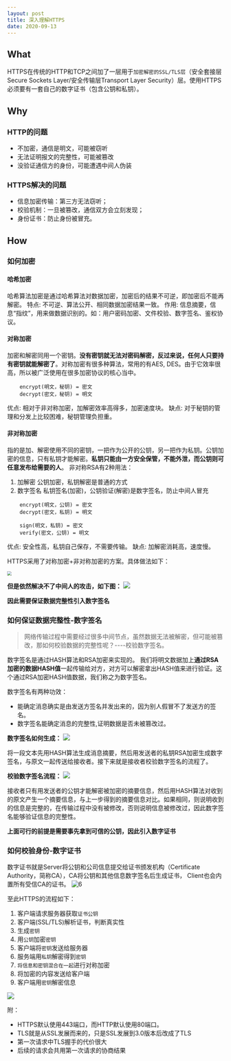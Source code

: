 ```yaml
---
layout: post
title: 深入理解HTTPS
date: 2020-09-13
---
```


## What
 HTTPS在传统的HTTP和TCP之间加了一层用于`加密解密的SSL/TLS层`（安全套接层Secure Sockets Layer/安全传输层Transport Layer Security）层。使用HTTPS必须要有一套自己的数字证书（包含公钥和私钥）。
 
## Why
### HTTP的问题
- 不加密，通信是明文，可能被窃听
- 无法证明报文的完整性，可能被篡改
- 没验证通信方的身份，可能遭遇中间人伪装

### HTTPS解决的问题
- 信息加密传输：第三方无法窃听；
- 校验机制：一旦被篡改，通信双方会立刻发现；
- 身份证书：防止身份被冒充。

## How
### 如何加密
#### 哈希加密
哈希算法加密是通过哈希算法对数据加密，加密后的结果不可逆，即加密后不能再解密。
特点: 不可逆、算法公开、相同数据加密结果一致。
作用: 信息摘要，信息“指纹”，用来做数据识别的。如：用户密码加密、文件校验、数字签名、鉴权协议。

#### 对称加密
加密和解密同用一个密钥。**没有密钥就无法对密码解密，反过来说，任何人只要持有密钥就能解密了**。对称加密有很多种算法，常用的有AES, DES。由于它效率很高，所以被广泛使用在很多加密协议的核心当中。
```
    encrypt(明文，秘钥) = 密文
    decrypt(密文，秘钥) = 明文
```
优点: 相对于非对称加密，加解密效率高得多，加密速度块。
缺点: 对于秘钥的管理和分发上比较困难，秘钥管理负担重。

#### 非对称加密
指的是加、解密使用不同的密钥，一把作为公开的公钥，另一把作为私钥。公钥加密的信息，只有私钥才能解密。**私钥只能由一方安全保管，不能外泄，而公钥则可任意发布给需要的人**。
非对称RSA有2种用法：
1. 加解密
    公钥加密，私钥解密是普通的方式
2. 数字签名
    私钥签名(加密)，公钥验证(解密)是数字签名，防止中间人冒充

```
    encrypt(明文，公钥) = 密文
    decrypt(密文，私钥) = 明文
    
    sign(明文，私钥) = 密文
    verify(密文，公钥) = 明文
```
优点: 安全性高，私钥自己保存，不需要传输。
缺点: 加解密消耗高，速度慢。

HTTPS采用了对称加密+非对称加密的方案。具体做法如下：

<img src="http://image.smartjames.cn/mweb/20200916/16002633632456.png" style="zoom:60%" />

**但是依然解决不了中间人的攻击，如下图：**
![](http://image.smartjames.cn/mweb/20200916/16002633723857.png)


**因此需要保证数据完整性引入数字签名**

### 如何保证数据完整性-数字签名
> 网络传输过程中需要经过很多中间节点，虽然数据无法被解密，但可能被篡改，那如何校验数据的完整性呢？----校验数字签名。

数字签名是通过HASH算法和RSA加密来实现的。 我们将明文数据加上**通过RSA加密的数据HASH值**一起传输给对方，对方可以解密拿出HASH值来进行验证。这个通过RSA加密HASH值数据，我们称之为数字签名。

数字签名有两种功效：
- 能确定消息确实是由发送方签名并发出来的，因为别人假冒不了发送方的签名。
- 数字签名能确定消息的完整性,证明数据是否未被篡改过。

**数字签名如何生成：**
![](http://image.smartjames.cn/mweb/20200916/16002633815147.png)

将一段文本先用HASH算法生成消息摘要，然后用发送者的私钥RSA加密生成数字签名，与原文一起传送给接收者。接下来就是接收者校验数字签名的流程了。


**校验数字签名流程：**
![](http://image.smartjames.cn/mweb/20200916/16002634134529.png)


接收者只有用发送者的公钥才能解密被加密的摘要信息，然后用HASH算法对收到的原文产生一个摘要信息，与上一步得到的摘要信息对比。如果相同，则说明收到的信息是完整的，在传输过程中没有被修改，否则说明信息被修改过，因此数字签名能够验证信息的完整性。

**上面可行的前提是需要事先拿到可信的公钥，因此引入数字证书**

### 如何校验身份-数字证书
数字证书就是Server将公钥和公司信息提交给证书颁发机构（Certificate Authority，简称CA），CA将公钥和其他信息数字签名后生成证书， Client也会内置所有受信CA的证书。
![6](http://image.smartjames.cn/mweb/20200916/16002634229207.png)

至此HTTPS的流程如下：
1. 客户端请求服务器获取`证书公钥`
2. 客户端(SSL/TLS)解析证书，判断真实性
3. 生成`密钥`
4. 用`公钥`加密`密钥`
5. 客户端将`密钥`发送给服务器
6. 服务端用`私钥`解密得到`密钥`
7. `将信息和密钥混合在一起`进行对称加密
8. 将加密的内容发送给客户端
9. 客户端用`密钥`解密信息

![](http://image.smartjames.cn/mweb/20200916/16002634413967.png)


附：

- HTTPS默认使用443端口，而HTTP默认使用80端口。
- TLS就是从SSL发展而来的，只是SSL发展到3.0版本后改成了TLS
- 第一次请求中TLS握手的代价很大
- 后续的请求会共用第一次请求的协商结果
